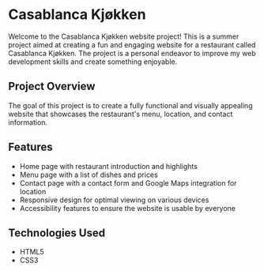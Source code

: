 # Casablanca Kjøkken
Welcome to the Casablanca Kjøkken website project! This is a summer project aimed at creating a fun and engaging website for a restaurant called Casablanca Kjøkken. The project is a personal endeavor to improve my web development skills and create something enjoyable.

## Project Overview
The goal of this project is to create a fully functional and visually appealing website that showcases the restaurant's menu, location, and contact information.

## Features
- Home page with restaurant introduction and highlights
- Menu page with a list of dishes and prices
- Contact page with a contact form and Google Maps integration for location
- Responsive design for optimal viewing on various devices
- Accessibility features to ensure the website is usable by everyone

## Technologies Used
- HTML5
- CSS3
